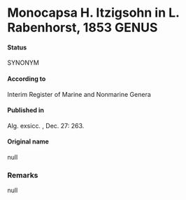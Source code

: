 # Monocapsa H. Itzigsohn in L. Rabenhorst, 1853 GENUS

#### Status
SYNONYM

#### According to
Interim Register of Marine and Nonmarine Genera

#### Published in
Alg. exsicc. , Dec. 27: 263.

#### Original name
null

### Remarks
null